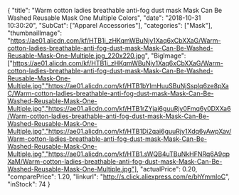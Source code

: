 {
	"title": "Warm cotton ladies breathable anti-fog dust mask Mask Can Be Washed Reusable Mask One Multiple Colors",
	"date": "2018-10-31 10:30:20",
	"SubCat": ["Apparel Accessories"],
	"categories": ["Mask"],
	"thumbnailImage": "https://ae01.alicdn.com/kf/HTB1i_zHKqmWBuNjy1Xaq6xCbXXaG/Warm-cotton-ladies-breathable-anti-fog-dust-mask-Mask-Can-Be-Washed-Reusable-Mask-One-Multiple.jpg_220x220.jpg",
	"BigImage": ["https://ae01.alicdn.com/kf/HTB1i_zHKqmWBuNjy1Xaq6xCbXXaG/Warm-cotton-ladies-breathable-anti-fog-dust-mask-Mask-Can-Be-Washed-Reusable-Mask-One-Multiple.jpg","https://ae01.alicdn.com/kf/HTB1bYlmHuuSBuNjSsplq6ze8pXaC/Warm-cotton-ladies-breathable-anti-fog-dust-mask-Mask-Can-Be-Washed-Reusable-Mask-One-Multiple.jpg","https://ae01.alicdn.com/kf/HTB1rZYjai6guuRjy0Fmq6y0DXXa6/Warm-cotton-ladies-breathable-anti-fog-dust-mask-Mask-Can-Be-Washed-Reusable-Mask-One-Multiple.jpg","https://ae01.alicdn.com/kf/HTB1Di2qai6guuRjy1Xdq6yAwpXav/Warm-cotton-ladies-breathable-anti-fog-dust-mask-Mask-Can-Be-Washed-Reusable-Mask-One-Multiple.jpg","https://ae01.alicdn.com/kf/HTB1.sWQB4uTBuNkHFNRq6A9qpXaM/Warm-cotton-ladies-breathable-anti-fog-dust-mask-Mask-Can-Be-Washed-Reusable-Mask-One-Multiple.jpg"],
	"actualPrice": 0.20,
	"comparePrice": 1.20,
	"linkurl": "http://s.click.aliexpress.com/e/bhYmmIoC",
	"inStock": 74
}
